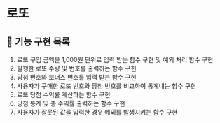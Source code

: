 # 로또


## 🚀 기능 구현 목록
1. 로또 구입 금액을 1,000원 단위로 입력 받는 함수 구현 및 예외 처리 함수 구현
2. 발행한 로또 수량 및 번호를 출력하는 함수 구현
3. 당첨 번호와 보너스 번호를 입력 받는 함수 구현
4. 사용자가 구매한 로또 번호와 당첨 번호를 비교하여 통계내는 함수 구현
5. 로또 당첨 수익률 계산하는 함수 구현
6. 당첨 통계 및 총 수익률 출력하는 함수 구현
7. 사용자가 잘못된 값을 입력한 경우 예외를 발생시키는 함수 구현